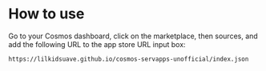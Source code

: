 # How to use

Go to your Cosmos dashboard, click on the marketplace, then sources, and add the following URL to the app store URL input box:

```
https://lilkidsuave.github.io/cosmos-servapps-unofficial/index.json
```
